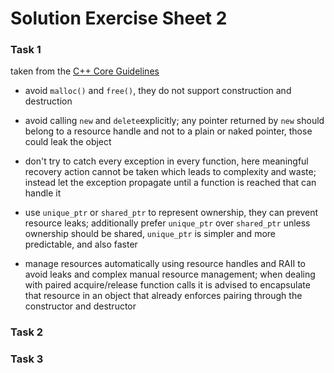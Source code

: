 # Solution Exercise Sheet 2

### Task 1
taken from the [C++ Core Guidelines](https://github.com/isocpp/CppCoreGuidelines/blob/master/CppCoreGuidelines.md)

- avoid `malloc()` and `free()`, they do not support construction and destruction

- avoid calling `new` and `delete`explicitly; any pointer returned by `new` should belong to a resource handle and not to a plain or naked pointer, those could leak the object

- don't try to catch every exception in every function, here meaningful recovery action cannot be taken which leads to complexity and waste; instead let the exception propagate until a function is reached that can handle it

- use `unique_ptr` or `shared_ptr` to represent ownership, they can prevent resource leaks; additionally prefer `unique_ptr` over `shared_ptr` unless ownership should be shared, `unique_ptr` is simpler and more predictable, and also faster

- manage resources automatically using resource handles and RAII to avoid leaks and complex manual resource management; when dealing with paired acquire/release function calls it is advised to encapsulate that resource in an object that already enforces pairing through the constructor and destructor

### Task 2

### Task 3
